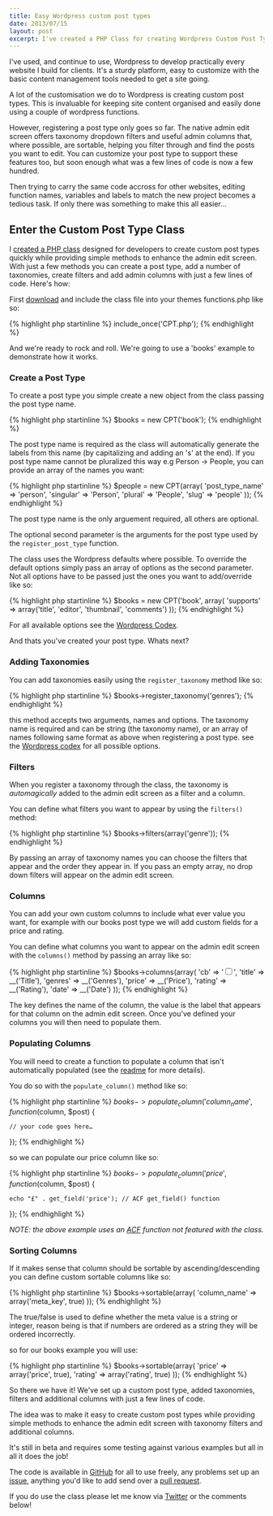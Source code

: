 ```yaml
---
title: Easy Wordpress custom post types
date: 2013/07/15
layout: post
excerpt: I've created a PHP Class for creating Wordpress Custom Post Types quickly and easily.
---
```


I've used, and continue to use, Wordpress to develop practically every website I build for clients. It's a sturdy platform, easy to customize with the basic content management tools needed to get a site going.

A lot of the customisation we do to Wordpress is creating custom post types. This is invaluable for keeping site content organised and easily done using a couple of wordpress functions.

However, registering a post type only goes so far. The native admin edit screen offers taxonomy dropdown filters and useful admin columns that, where possible, are sortable, helping you filter through and find the posts you want to edit. You can customize your post type to support these features too, but soon enough what was a few lines of code is now a few hundred.

Then trying to carry the same code accross for other websites, editing function names, variables and labels to match the new project becomes a tedious task. If only there was something to make this all easier...

## Enter the Custom Post Type Class

I [created a PHP class](http://github.com/jjgrainger/wp-custom-post-type-class) designed for developers to create custom post types quickly while providing simple methods to enhance the admin edit screen. With just a few methods you can create a post type, add a number of taxonomies, create filters and add admin columns with just a few lines of code. Here's how:


First [download](http://github.com/jjgrainger/wp-custom-post-type-class) and include the class file into your themes functions.php like so:

{% highlight php startinline %}
include_once('CPT.php');
{% endhighlight %}

And we're ready to rock and roll. We're going to use a 'books' example to demonstrate how it works.

### Create a Post Type

To create a post type you simple create a new object from the class passing the post type name.

{% highlight php startinline %}
$books = new CPT('book');
{% endhighlight %}

The post type name is required as the class will automatically generate the labels from this name (by capitalizing and adding an 's' at the end). If you post type name cannot be pluralized this way e.g Person -> People, you can provide an array of the names you want:

{% highlight php startinline %}
$people = new CPT(array(
    'post_type_name' => 'person',
    'singular' => 'Person',
    'plural' => 'People',
    'slug' => 'people'
));
{% endhighlight %}

The post type name is the only arguement required, all others are optional.

The optional second parameter is the arguments for the post type used by the `register_post_type` function.

The class uses the Wordpress defaults where possible. To override the default options simply pass an array of options as the second parameter. Not all options have to be passed just the ones you want to add/override like so:

{% highlight php startinline %}
$books = new CPT('book', array(
    'supports' => array('title', 'editor', 'thumbnail', 'comments')
));
{% endhighlight %}

For all available options see the [Wordpress Codex](http://codex.wordpress.org/Function_Reference/register_post_type#Parameters).

And thats you've created your post type. Whats next?

### Adding Taxonomies

You can add taxonomies easily using the `register_taxonomy` method like so:

{% highlight php startinline %}
$books->register_taxonomy('genres');
{% endhighlight %}

this method accepts two arguments, names and options. The taxonomy name is required and can be string (the taxonomy name), or an array of names following same format as above when registering a post type. see the [Wordpress codex](http://codex.wordpress.org/Function_Reference/register_taxonomy#Parameters) for all possible options.


### Filters

When you register a taxonomy through the class, the taxonomy is *automagically* added to the admin edit screen as a filter and a column.

You can define what filters you want to appear by using the `filters()` method:

{% highlight php startinline %}
$books->filters(array('genre'));
{% endhighlight %}

By passing an array of taxonomy names you can choose the filters that appear and the order they appear in. If you pass an empty array, no drop down filters will appear on the admin edit screen.


### Columns

You can add your own custom columns to include what ever value you want, for example with our books post type we will add custom fields for a price and rating.

You can define what columns you want to appear on the admin edit screen with the `columns()` method by passing an array like so:

{% highlight php startinline %}
$books->columns(array(
    'cb' => '<input type="checkbox" />',
    'title' => __('Title'),
    'genres' => __('Genres'),
    'price' => __('Price'),
    'rating' => __('Rating'),
    'date' => __('Date')
));
{% endhighlight %}

The key defines the name of the column, the value is the label that appears for that column on the admin edit screen. Once you've defined your columns you will then need to populate them.

### Populating Columns

You will need to create a function to populate a column that isn't automatically populated (see the [readme](https://github.com/jjgrainger/wp-custom-post-type-class) for more details).

You do so with the `populate_column()` method like so:

{% highlight php startinline %}
$books->populate_column('column_name', function($column, $post) {

    // your code goes here…

});
{% endhighlight %}

so we can populate our price column like so:

{% highlight php startinline %}
$books->populate_column('price', function($column, $post) {

    echo "£" . get_field('price'); // ACF get_field() function

});
{% endhighlight %}

*NOTE: the above example uses an [ACF](http://www.advancedcustomfields.com) function not featured with the class.*

### Sorting Columns

If it makes sense that column should be sortable by ascending/descending you can define custom sortable columns like so:

{% highlight php startinline %}
$books->sortable(array(
    'column_name' => array('meta_key', true)
));
{% endhighlight %}

The true/false is used to define whether the meta value is a string or integer, reason being is that if numbers are ordered as a string they will be ordered incorrectly.

so for our books example you will use:

{% highlight php startinline %}
$books->sortable(array(
    'price' => array('price', true),
    'rating' => array('rating', true)
));
{% endhighlight %}

So there we have it! We've set up a custom post type, added taxonomies, filters and additional columns with just a few lines of code.


The idea was to make it easy to create custom post types while providing simple methods to enhance the admin edit screen with taxonomy filters and additional columns.

It's still in beta and requires some testing against various examples but all in all it does the job!

The code is available in [GitHub](https://github.com/jjgrainger/wp-custom-post-type-class) for all to use freely, any problems set up an [issue](https://github.com/jjgrainger/wp-custom-post-type-class/issues), anything you'd like to add send over a [pull request](https://github.com/jjgrainger/wp-custom-post-type-class/pulls).

If you do use the class please let me know via [Twitter](http://www.twitter.com/jjgrainger) or the comments below!
